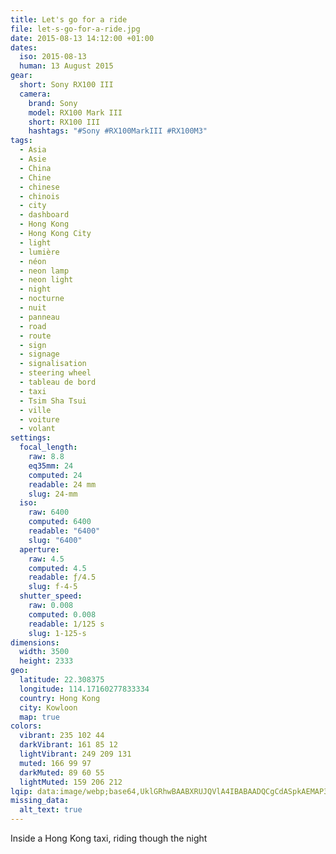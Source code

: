 ```yaml
---
title: Let's go for a ride
file: let-s-go-for-a-ride.jpg
date: 2015-08-13 14:12:00 +01:00
dates:
  iso: 2015-08-13
  human: 13 August 2015
gear:
  short: Sony RX100 III
  camera:
    brand: Sony
    model: RX100 Mark III
    short: RX100 III
    hashtags: "#Sony #RX100MarkIII #RX100M3"
tags:
  - Asia
  - Asie
  - China
  - Chine
  - chinese
  - chinois
  - city
  - dashboard
  - Hong Kong
  - Hong Kong City
  - light
  - lumière
  - néon
  - neon lamp
  - neon light
  - night
  - nocturne
  - nuit
  - panneau
  - road
  - route
  - sign
  - signage
  - signalisation
  - steering wheel
  - tableau de bord
  - taxi
  - Tsim Sha Tsui
  - ville
  - voiture
  - volant
settings:
  focal_length:
    raw: 8.8
    eq35mm: 24
    computed: 24
    readable: 24 mm
    slug: 24-mm
  iso:
    raw: 6400
    computed: 6400
    readable: "6400"
    slug: "6400"
  aperture:
    raw: 4.5
    computed: 4.5
    readable: ƒ/4.5
    slug: f-4-5
  shutter_speed:
    raw: 0.008
    computed: 0.008
    readable: 1/125 s
    slug: 1-125-s
dimensions:
  width: 3500
  height: 2333
geo:
  latitude: 22.308375
  longitude: 114.17160277833334
  country: Hong Kong
  city: Kowloon
  map: true
colors:
  vibrant: 235 102 44
  darkVibrant: 161 85 12
  lightVibrant: 249 209 131
  muted: 166 99 97
  darkMuted: 89 60 55
  lightMuted: 159 206 212
lqip: data:image/webp;base64,UklGRhwBAABXRUJQVlA4IBABAADQCgCdASpkAEMAP3Gwyl20rr+mqhoqU/AuCUAaPwfcHMKllxMvRc3bPg7e7s/E7EWGT2s+aBhJkHoxD+vumihWoYY6TQ7dLJKfbRrXj2AzNGbv8RU5zoStsr28GajAAAD+73+L2SWIUlglzGbcNgzyd9Gs/XNZtXPnNRhLEUKLguR6QnU1YcNoWgAq2SYEtc3FAissAwmiF7/nof4AnCYu87rhlQnMWkJZy45Q6dvhBcWY+6s+bHzJkVLgG8oYfcbo8avhwy+QzrmHSdiSaljUBlvh9YFjHb6xZThpXE3yiTkJO/YgfQF45cyDjNJtrzpu77T2fnlnNE9RMGyQfOkUgdjFyLQRELk4HnlAAAAAAA==
missing_data:
  alt_text: true
---
```


Inside a Hong Kong taxi, riding though the night
